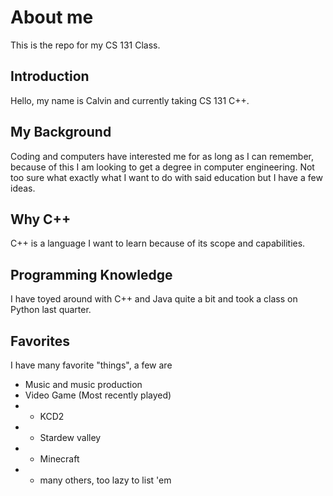 # About me

This is the repo for my CS 131 Class.

## Introduction

Hello, my name is Calvin and currently taking CS 131 C++.

## My Background

Coding and computers have interested me for as long as I can remember, because of this I am looking to get a degree in computer engineering. Not too sure what exactly what I want to do with said education but I have a few ideas.

## Why C++

C++ is a language I want to learn because of its scope and capabilities.

## Programming Knowledge

I have toyed around with C++ and Java quite a bit and took a class on Python last quarter.

## Favorites

I have many favorite "things", a few are

- Music and music production
- Video Game (Most recently played)
- - KCD2
- - Stardew valley
- - Minecraft
- - many others, too lazy to list 'em
